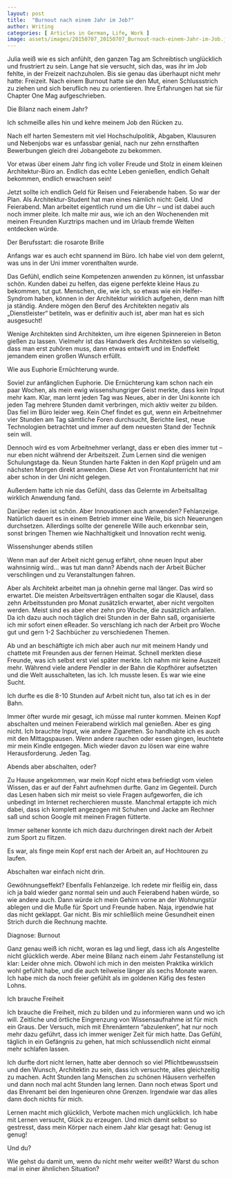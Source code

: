 ```yaml
---
layout: post
title:  "Burnout nach einem Jahr im Job?"
author: Writing
categories: [ Articles in German, Life, Work ]
image: assets/images/20150707_20150707_Burnout-nach-einem-Jahr-im-Job.jpg
---
```



Julia weiß wie es sich anfühlt, den ganzen Tag am Schreibtisch unglücklich und frustriert zu sein. Lange hat sie versucht, sich das, was ihr im Job fehlte, in der Freizeit nachzuholen. Bis sie genau das überhaupt nicht mehr hatte: Freizeit. Nach einem Burnout hatte sie den Mut, einen Schlussstrich zu ziehen und sich beruflich neu zu orientieren. Ihre Erfahrungen hat sie für Chapter One Mag aufgeschrieben.

Die Bilanz nach einem Jahr?

Ich schmeiße alles hin und kehre meinem Job den Rücken zu.

Nach elf harten Semestern mit viel Hochschulpolitik, Abgaben, Klausuren und Nebenjobs war es unfassbar genial, nach nur zehn ernsthaften Bewerbungen gleich drei Jobangebote zu bekommen.

Vor etwas über einem Jahr fing ich voller Freude und Stolz in einem kleinen Architektur-Büro an. Endlich das echte Leben genießen, endlich Gehalt bekommen, endlich erwachsen sein!

Jetzt sollte ich endlich Geld für Reisen und Feierabende haben. So war der Plan. Als Architektur-Student hat man eines nämlich nicht: Geld. Und Feierabend. Man arbeitet eigentlich rund um die Uhr – und ist dabei auch noch immer pleite. Ich malte mir aus, wie ich an den Wochenenden mit meinen Freunden Kurztrips machen und im Urlaub fremde Welten entdecken würde.

Der Berufsstart: die rosarote Brille

Anfangs war es auch echt spannend im Büro. Ich habe viel von dem gelernt, was uns in der Uni immer vorenthalten wurde.

Das Gefühl, endlich seine Kompetenzen anwenden zu können, ist unfassbar schön. Kunden dabei zu helfen, das eigene perfekte kleine Haus zu bekommen, tut gut. Menschen, die, wie ich, so etwas wie ein Helfer-Syndrom haben, können in der Architektur wirklich aufgehen, denn man hilft ja ständig. Andere mögen den Beruf des Architekten negativ als „Dienstleister“ betiteln, was er definitiv auch ist, aber man hat es sich ausgesucht!

Wenige Architekten sind Architekten, um ihre eigenen Spinnereien in Beton gießen zu lassen. Vielmehr ist das Handwerk des Architekten so vielseitig, dass man erst zuhören muss, dann etwas entwirft und im Endeffekt jemandem einen großen Wunsch erfüllt.

Wie aus Euphorie Ernüchterung wurde.

Soviel zur anfänglichen Euphorie. Die Ernüchterung kam schon nach ein paar Wochen, als mein ewig wissenshungriger Geist merkte, dass kein Input mehr kam. Klar, man lernt jeden Tag was Neues, aber in der Uni konnte ich jeden Tag mehrere Stunden damit verbringen, mich aktiv weiter zu bilden. Das fiel im Büro leider weg. Kein Chef findet es gut, wenn ein Arbeitnehmer vier Stunden am Tag sämtliche Foren durchsucht, Berichte liest, neue Technologien betrachtet und immer auf dem neuesten Stand der Technik sein will.

Dennoch wird es vom Arbeitnehmer verlangt, dass er eben dies immer tut – nur eben nicht während der Arbeitszeit. Zum Lernen sind die wenigen Schulungstage da. Neun Stunden harte Fakten in den Kopf prügeln und am nächsten Morgen direkt anwenden. Diese Art von Frontalunterricht hat mir aber schon in der Uni nicht gelegen.

Außerdem hatte ich nie das Gefühl, dass das Gelernte im Arbeitsalltag wirklich Anwendung fand.

Darüber reden ist schön. Aber Innovationen auch anwenden? Fehlanzeige. Natürlich dauert es in einem Betrieb immer eine Weile, bis sich Neuerungen durchsetzen. Allerdings sollte der generelle Wille auch erkennbar sein, sonst bringen Themen wie Nachhaltigkeit und Innovation recht wenig.

Wissenshunger abends stillen

Wenn man auf der Arbeit nicht genug erfährt, ohne neuen Input aber wahnsinnig wird… was tut man dann? Abends nach der Arbeit Bücher verschlingen und zu Veranstaltungen fahren.

Aber als Architekt arbeitet man ja ohnehin gerne mal länger. Das wird so erwartet. Die meisten Arbeitsverträgen enthalten sogar die Klausel, dass zehn Arbeitsstunden pro Monat zusätzlich erwartet, aber nicht vergolten werden. Meist sind es aber eher zehn pro Woche, die zusätzlich anfallen. Da ich dazu auch noch täglich drei Stunden in der Bahn saß, organisierte ich mir sofort einen eReader. So verschlang ich nach der Arbeit pro Woche gut und gern 1-2 Sachbücher zu verschiedenen Themen.

Ab und an beschäftigte ich mich aber auch nur mit meinem Handy und chattete mit Freunden aus der fernen Heimat. Schnell merkten diese Freunde, was ich selbst erst viel später merkte. Ich nahm mir keine Auszeit mehr. Während viele andere Pendler in der Bahn die Kopfhörer aufsetzten und die Welt ausschalteten, las ich. Ich musste lesen. Es war wie eine Sucht.

Ich durfte es die 8-10 Stunden auf Arbeit nicht tun, also tat ich es in der Bahn.

Immer öfter wurde mir gesagt, ich müsse mal runter kommen. Meinen Kopf abschalten und meinen Feierabend wirklich mal genießen. Aber es ging nicht. Ich brauchte Input, wie andere Zigaretten. So handhabte ich es auch mit den Mittagspausen. Wenn andere rauchen oder essen gingen, leuchtete mir mein Kindle entgegen. Mich wieder davon zu lösen war eine wahre Herausforderung. Jeden Tag.

Abends aber abschalten, oder?

Zu Hause angekommen, war mein Kopf nicht etwa befriedigt vom vielen Wissen, das er auf der Fahrt aufnehmen durfte. Ganz im Gegenteil. Durch das Lesen haben sich mir meist so viele Fragen aufgeworfen, die ich unbedingt im Internet recherchieren musste. Manchmal ertappte ich mich dabei, dass ich komplett angezogen mit Schuhen und Jacke am Rechner saß und schon Google mit meinen Fragen fütterte.

Immer seltener konnte ich mich dazu durchringen direkt nach der Arbeit zum Sport zu flitzen.

Es war, als finge mein Kopf erst nach der Arbeit an, auf Hochtouren zu laufen.

Abschalten war einfach nicht drin.

Gewöhnungseffekt? Ebenfalls Fehlanzeige. Ich redete mir fleißig ein, dass ich ja bald wieder ganz normal sein und auch Feierabend haben würde, so wie andere auch. Dann würde ich mein Gehirn vorne an der Wohnungstür ablegen und die Muße für Sport und Freunde haben. Naja, irgendwie hat das nicht geklappt. Gar nicht. Bis mir schließlich meine Gesundheit einen Strich durch die Rechnung machte.

Diagnose: Burnout

Ganz genau weiß ich nicht, woran es lag und liegt, dass ich als Angestellte nicht glücklich werde. Aber meine Bilanz nach einem Jahr Festanstellung ist klar: Leider ohne mich. Obwohl ich mich in den meisten Praktika wirklich wohl gefühlt habe, und die auch teilweise länger als sechs Monate waren. Ich habe mich da noch freier gefühlt als im goldenen Käfig des festen Lohns.

Ich brauche Freiheit

Ich brauche die Freiheit, mich zu bilden und zu informieren wann und wo ich will. Zeitliche und örtliche Eingrenzung von Wissensaufnahme ist für mich ein Graus. Der Versuch, mich mit Ehrenämtern “abzulenken”, hat nur noch mehr dazu geführt, dass ich immer weniger Zeit für mich hatte. Das Gefühl, täglich in ein Gefängnis zu gehen, hat mich schlussendlich nicht einmal mehr schlafen lassen.

Ich durfte dort nicht lernen, hatte aber dennoch so viel Pflichtbewusstsein und den Wunsch, Architektin zu sein, dass ich versuchte, alles gleichzeitig zu machen. Acht Stunden lang Menschen zu schönen Häusern verhelfen und dann noch mal acht Stunden lang lernen. Dann noch etwas Sport und das Ehrenamt bei den Ingenieuren ohne Grenzen. Irgendwie war das alles dann doch nichts für mich.

Lernen macht mich glücklich, Verbote machen mich unglücklich. Ich habe mit Lernen versucht, Glück zu erzeugen. Und mich damit selbst so gestresst, dass mein Körper nach einem Jahr klar gesagt hat: Genug ist genug!

Und du?

Wie gehst du damit um, wenn du nicht mehr weiter weißt? Warst du schon mal in einer ähnlichen Situation?


